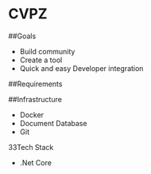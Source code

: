 # CVPZ

##Goals
- Build community
- Create a tool
- Quick and easy Developer integration

##Requirements

##Infrastructure
- Docker
- Document Database
- Git

33Tech Stack
- .Net Core

